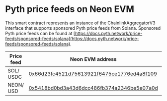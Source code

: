 # Pyth price feeds on Neon EVM

This smart contract represents an instance of the ChainlinkAggregatorV3 interface that supports sponsored Pyth price feeds from Solana. Sponsored Pyth price feeds can be found at [https://docs.pyth.network/price-feeds/sponsored-feeds/solana](https://docs.pyth.network/price-feeds/sponsored-feeds/solana).

| <img width=200/> Price feed | Neon EVM address | Price feed ID |
| ------- | --- | --- |
| <img width=200/> SOL/ USDC | [0x66d23fc4521d75613921f6475ce1776ed4a8f109](https://neonscan.org/address/0x66d23fc4521d75613921f6475ce1776ed4a8f109) | 0xef0d8b6fda2ceba41da15d4095d1da392a0d2f8ed0c6c7bc0f4cfac8c280b56d |
| <img width=200/> NEON/ USD | [0x5418bd0bd3a43d6dcc486fb374a2346be5e07a0d](https://neonscan.org/address/0x5418bd0bd3a43d6dcc486fb374a2346be5e07a0d) | 0xd82183dd487bef3208a227bb25d748930db58862c5121198e723ed0976eb92b7 |